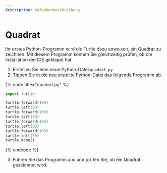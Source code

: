 ```yaml
---
description: Aufgabenbeschreibung
---
```


# Quadrat

Ihr erstes Python-Programm wird die Turtle dazu anweisen, ein Quadrat zu zeichnen. Mit diesem Programm können Sie gleichzeitig prüfen, ob die Installation der IDE geklappt hat.&#x20;

1. Erstellen Sie eine neue Python-Datei `quadrat.py`.
2. Tippen Sie in die neu erstellte Python-Datei das folgende Programm ab.

{% code title="quadrat.py" %}
```python
import turtle

turtle.forward(100)
turtle.left(90)
turtle.forward(100)
turtle.left(90)
turtle.forward(100)
turtle.left(90)
turtle.forward(100)
turtle.left(90)
turtle.done()
```
{% endcode %}

3. Führen Sie das Programm aus und prüfen Sie, ob ein Quadrat gezeichnet wird.
